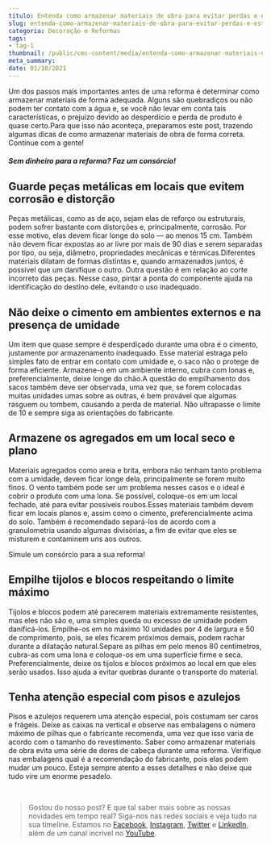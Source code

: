 ```yaml
---
titulo: Entenda como armazenar materiais de obra para evitar perdas e estragos
slug: entenda-como-armazenar-materiais-de-obra-para-evitar-perdas-e-estragos
categoria: Decoração e Reformas
tags:
- tag-1
thumbnail: /public/cms-content/media/entenda-como-armazenar-materiais-de-obra-para-evitar-perdas-e-estragos.jpg
meta_summary: 
date: 01/10/2021
---
```

Um dos passos mais importantes antes de uma reforma é determinar como armazenar materiais de forma adequada. Alguns são quebradiços ou não podem ter contato com a água e, se você não levar em conta tais características, o prejuízo devido ao desperdício e perda de produto é quase certo.Para que isso não aconteça, preparamos este post, trazendo algumas dicas de como armazenar materiais de obra de forma correta. Continue com a gente!

##### Sem dinheiro para a reforma? Faz um consórcio!

Guarde peças metálicas em locais que evitem corrosão e distorção
----------------------------------------------------------------

Peças metálicas, como as de aço, sejam elas de reforço ou estruturais, podem sofrer bastante com distorções e, principalmente, corrosão. Por esse motivo, elas devem ficar longe do solo — ao menos 15 cm. Também não devem ficar expostas ao ar livre por mais de 90 dias e serem separadas por tipo, ou seja, diâmetro, propriedades mecânicas e térmicas.Diferentes materiais dilatam de formas distintas e, quando armazenados juntos, é possível que um danifique o outro. Outra questão é em relação ao corte incorreto das peças. Nesse caso, pintar a ponta do componente ajuda na identificação do destino dele, evitando o uso inadequado.

Não deixe o cimento em ambientes externos e na presença de umidade
------------------------------------------------------------------

Um item que quase sempre é desperdiçado durante uma obra é o cimento, justamente por armazenamento inadequado. Esse material estraga pelo simples fato de entrar em contato com umidade e, o saco não o protege de forma eficiente. Armazene-o em um ambiente interno, cubra com lonas e, preferencialmente, deixe longe do chão.A questão do empilhamento dos sacos também deve ser observada, uma vez que, se forem colocadas muitas unidades umas sobre as outras, é bem provável que algumas rasguem ou tombem, causando a perda de material. Não ultrapasse o limite de 10 e sempre siga as orientações do fabricante.

Armazene os agregados em um local seco e plano
----------------------------------------------

Materiais agregados como areia e brita, embora não tenham tanto problema com a umidade, devem ficar longe dela, principalmente se forem muito finos. O vento também pode ser um problema nesses casos e o ideal é cobrir o produto com uma lona. Se possível, coloque-os em um local fechado, até para evitar possíveis roubos.Esses materiais também devem ficar em locais planos e, assim como o cimento, preferencialmente acima do solo. Também é recomendado separá-los de acordo com a granulometria usando algumas divisórias, a fim de evitar que eles se misturem e contaminem uns aos outros.

 Simule um consórcio para a sua reforma!

Empilhe tijolos e blocos respeitando o limite máximo
----------------------------------------------------

Tijolos e blocos podem até parecerem materiais extremamente resistentes, mas eles não são e, uma simples queda ou excesso de umidade podem danificá-los. Empilhe-os em no máximo 10 unidades por 4 de largura e 50 de comprimento, pois, se eles ficarem próximos demais, podem rachar durante a dilatação natural.Separe as pilhas em pelo menos 80 centímetros, cubra-as com uma lona e coloque-os em uma superfície firme e seca. Preferencialmente, deixe os tijolos e blocos próximos ao local em que eles serão usados. Isso ajuda a evitar quebras durante o transporte do material.

Tenha atenção especial com pisos e azulejos
-------------------------------------------

Pisos e azulejos requerem uma atenção especial, pois costumam ser caros e frágeis. Deixe as caixas na vertical e observe nas embalagens o número máximo de pilhas que o fabricante recomenda, uma vez que isso varia de acordo com o tamanho do revestimento. Saber como armazenar materiais de obra evita uma série de dores de cabeça durante uma reforma. Verifique nas embalagens qual é a recomendação do fabricante, pois elas podem mudar um pouco. Esteja sempre atento a esses detalhes e não deixe que tudo vire um enorme pesadelo.

‍

> Gostou do nosso post? E que tal saber mais sobre as nossas novidades em tempo real? Siga-nos nas redes sociais e veja tudo na sua timeline. Estamos no [Facebook](https://www.facebook.com/embracon/), [Instagram](https://www.instagram.com/embraconoficial/), [Twitter](https://twitter.com/embracon) e [LinkedIn](https://www.linkedin.com/company/1018875/), além de um canal incrível no [YouTube](https://www.youtube.com/channel/UCL-Y0mv9zc73Iek48NLUBzQ).

‍
